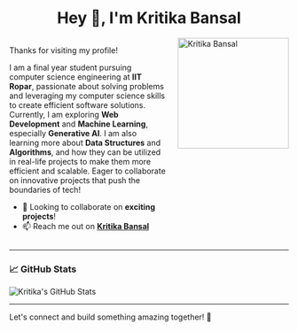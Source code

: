 <div align="center">
  
# Hey 👋, I'm Kritika Bansal
</div>

<div style="display: flex; justify-content: space-between; align-items: flex-start;">

<div style="flex: 1;">

Thanks for visiting my profile!  

I am a final year student pursuing computer science engineering at **IIT Ropar**, passionate about solving problems and leveraging my computer science skills to create efficient software solutions. Currently, I am exploring **Web Development** and **Machine Learning**, especially **Generative AI**. I am also learning more about **Data Structures** and **Algorithms**, and how they can be utilized in real-life projects to make them more efficient and scalable. Eager to collaborate on innovative projects that push the boundaries of tech!

- 👯 Looking to collaborate on **exciting projects**!
- 📫 Reach me out on [**Kritika Bansal**](https://www.linkedin.com/in/kritika-bansal-586ab5226/)

</div>

<img src="https://img.freepik.com/premium-vector/cute-girl-cartoon-with-laptop-design-illustration_454510-248.jpg?w=740" alt="Kritika Bansal" width="200" style="margin-left: 20px;"/>

</div>

---

### 📈 GitHub Stats

![Kritika's GitHub Stats](https://github-readme-stats.vercel.app/api?username=kritika220703&show_icons=true&theme=radical)

---

Let's connect and build something amazing together! 🚀
